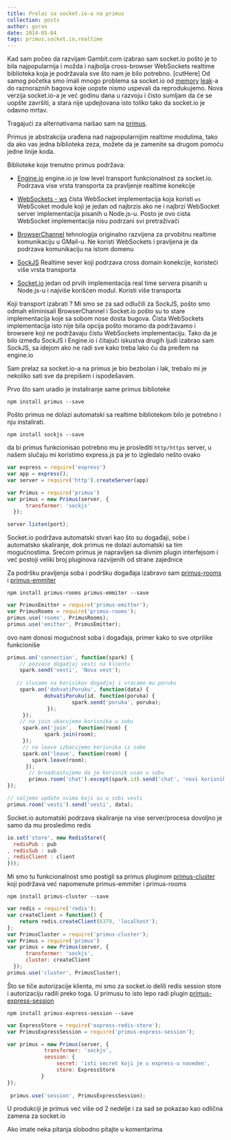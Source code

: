 ```yaml
---
title: Prelaz sa socket.io-a na primus
collection: posts
author: goran
date: 2014-05-04
tags: primus,socket.io,realtime
---
```


Kad sam počeo da razvijam Gambit.com izabrao sam socket.io pošto je to bila najpopularnija i možda i najbolja cross-browser WebSockets realtime biblioteka koja je podržavala sve što nam je bilo potrebno.
[cutHere]
Od samog početka smo imali mnogo problema sa socket.io od [memory](https://www.freeprintable.com/images/ram-leak.png) [leak](https://github.com/LearnBoost/socket.io/issues/1303#issuecomment-33107520)-a do raznoraznih bagova koje uopste nismo uspevali da reprodukujemo. Nova verzija socket.io-a je već godinu dana u razvoju i čisto sumljam da će se uopšte završiti, a stara nije updejtovana isto toliko tako da socket.io je odavno mrtav. 

Tragajući za alternativama naišao sam na [primus](https://github.com/primus/primus). 

Primus je abstrakcija urađena nad najpopularnijim realtime modulima, tako da ako vas jedna biblioteka zeza, možete da je zamenite sa drugom pomoću jedne linije koda. 

Biblioteke koje trenutno primus podržava:

* [Engine.io](https://github.com/LearnBoost/engine.io)
engine.io je low level transport funkcionalnost za socket.io. Podrzava vise vrsta transporta za pravljenje realtime konekcije

* [WebSockets - ws](https://github.com/einaros/ws)
čista WebSocket implementacija koja koristi ```ws``` WebScoket module koji je jedan od najbrzis ako ne i najbrzi WebSocket server implementacija pisanih u Node.js-u. Posto je ovo 
cista WebSocket implementacija nisu podrzani svi pretraživači

* [BrowserChannel](https://github.com/josephg/node-browserchannel)
tehnologija originalno razvijena za prvobitnu realtime komunikaciju u GMail-u. Ne koristi WebSockets i pravljena je da podrzava komunikaciju na istom domenu

* [SockJS](https://github.com/sockjs/sockjs-node)
Realtime sever koji podrzava cross domain konekcije, koristeći više vrsta transporta

* [Socket.io](http://socket.io)
jedan od prvih implementacija real time servera pisanih u Node.js-u i najviše korišćen modul. Koristi više transporta

Koji transport izabrati ? Mi smo se za sad odlučili za SockJS, pošto smo odmah eliminisali BrowserChannel i Socket.io pošto su to stare implementacija koje sa sobom nose dosta bugova. Čista WebSockets implementacija isto nije bila opcija pošto moramo da podržavamo i browsere koji ne podržavaju čistu WebSockets implementaciju. Tako da je bilo između SockJS i Engine.io i čitajuči iskustva drugih ljudi izabrao sam SockJS, sa idejom ako ne radi sve kako treba lako ću da pređem na engine.io

Sam prelaz sa socket.io-a na primus je bio bezbolan i lak, trebalo mi je nekoliko sati sve da prepišem i ispodešavam.

Prvo što sam uradio je instaliranje same primus biblioteke

```
npm install primus --save
```

Pošto primus ne dolazi automatski sa realtime bibliotekom bilo je potrebno i nju instalirati.

```
npm install sockjs --save
```

da bi primus funkcionisao potrebno mu je proslediti ```http/https```  server, u našem slučaju mi koristimo express.js pa je to izgledalo nešto ovako

```javascript
var express = require('express')
var app = express(); 
var server = require('http').createServer(app)

var Primus = require('primus')
var primus = new Primus(server, { 
      transformer: 'sockjs'
  });

server.listen(port);
```

Socket.io podržava automatski  stvari kao što su događaji, sobe i automatsko skaliranje, dok primus ne dolazi automatski sa tim mogućnostima. Srećom primus je napravljen sa divnim plugin interfejsom i već postoji veliki broj pluginova razvijenih od strane zajednice

Za podršku pravljenja soba i podršku događaja izabravo sam [primus-rooms](https://github.com/cayasso/primus-rooms) i [primus-emmiter](https://github.com/cayasso/primus-emitter)

```
npm install primus-rooms primus-emmiter --save
```

```javascript
var PrimusEmitter = require('primus-emitter');
var PrimusRooms = require('primus-rooms');
primus.use('rooms', PrimusRooms);
primus.use('emitter', PrimusEmitter);
```

ovo nam donosi mogućnost soba i događaja, primer kako to sve otprilike funkcioniše

```javascript
primus.on('connection', function(spark) {
    // pozvace dogadjaj vesti na klientu
    spark.send('vesti', 'Nova vest');
   
   // slusamo na korisikov dogadjaj i vracamo mu poruku
    spark.on('dohvatiPoruku', function(data) {
			dohvatiPoruku(id, function(poruka) {
                     spark.send('poruka', poruka);
             });
     });
    // na join ubacujemo korisnika u sobu
     spark.on('join',  function(room) {
            spark.join(room);
     });
     // na leave izbacujemo korisnika iz sobe
     spark.on('leave', function(room) {
        spark.leave(room);
      });
       // broadcastujemo da je korisnik usao u sobu
       primus.room('chat').except(spark.id).send('chat', 'novi korisnik..');
});

// saljemo update svima koji su u sobi vesti
primus.room('vesti').send('vesti', data);
```

Socket.io automatski podrzava skaliranje na vise server/procesa dovoljno je samo da mu prosledimo redis

```javascript
io.set('store', new RedisStore({
  redisPub : pub
, redisSub : sub
, redisClient : client
}));
```

Mi smo tu funkcionalnost smo postigli sa primus pluginom [primus-cluster](https://github.com/neoziro/primus-cluster) koji podržava već napomenute primus-emmiter i primus-rooms

```
npm install primus-cluster --save
```

```javascript
var redis = require('redis');
var createClient = function() {
	return redis.createClient(6379, 'localhost');
};
var PrimusCluster = require('primus-cluster');
var Primus = require('primus')
var primus = new Primus(server, { 
      transformer: 'sockjs',
      cluster: createClient
  });
primus.use('cluster', PrimusCluster);
```

Što se tiče autorizacije klienta, mi smo za socket.io delili redis session store i autorizaciju radili preko toga. U primusu to isto lepo radi plugin [primus-express-session](https://github.com/zeMirco/primus-express-session) 

```
npm install primus-express-session --save
```

```javascript
var ExpressStore = require('express-redis-store');
var PrimusExpressSession = require('primus-express-session');

var primus = new Primus(server, {
            transformer: 'sockjs',
            session: {
                secret: 'isti secret koji je u express-u naveden',
                store: ExpressStore
           }
});
   
 primus.use('session', PrimusExpressSession);  
```
  
  U produkciji je primus već više od 2 nedelje i za sad se pokazao kao odlična zamena za socket.io 

Ako imate neka pitanja slobodno pitajte u komentarima